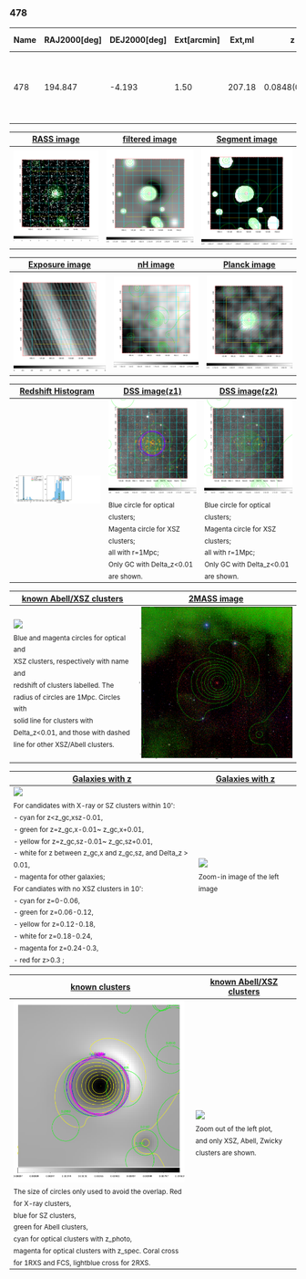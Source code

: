 <div STYLE="page-break-after: always;"></div>

### 478

|Name|RAJ2000[deg]|DEJ2000[deg] |Ext[arcmin]| Ext,ml | z | z_src| C|GC(XSZ,Delta_z<0.01)| GC(OPT,Delta_z<0.01)|GC| R_sig[arcmin] | R500[arcmin] | R500[Mpc]| CRsig[c/s] | CR500[c/s] |L500[1E44 erg/s]|F500[1E-12 erg/s/cm^2]| M500[1E14 Msun]|Tx[keV]|Cnt_sig|Beta|Rc[arcmin]|Comment|Alias|
|---|---|---|---|---|---|------|---|--------|---------|----------|---|---|---|---|---|---|---|---|---|---|---|---|---|---|
|478| 194.847| -4.193| 1.50| 207.18| 0.0848(0.005)| z1, z_xsz| B| L03, MCXC, PSZ2, Tar, XB| A, N, W| A, L03, MCXC, N, PSZ2, Tar, W, XB| 9.775| 12.758| 1.218| 1.153(0.076)| 1.214(0.079)| 4.323(0.123)| 24.207(0.691)| 5.58(0.08)| 6.35(0.06)| 326.7| 0.949(-0.062+0.037)| 3.936(-0.320+0.224)| -| k114|

|[RASS image](../image/478/478_img.pdf)|[filtered image](../image/478/478_fil.pdf)|[Segment image](../image/478/478_seg.pdf)|
|-------------------|--------------------|-------------------|
| <img src="../image/478/478_img.png" width="300">  | <img src="../image/478/478_fil.png" width="300">   | <img src="../image/478/478_seg.png" width="300">  |

|[Exposure image](../image/478/478_mex.pdf)| [nH image](../image/478/478_nh.pdf)| [Planck image](../image/478/478_p.pdf)|
|-------------------|--------------------|-------------------|
|<img src="../image/478/478_mex.png" width="300">   | <img src="../image/478/478_nh.png" width="300">    | <img src="../image/478/478_p.png" width="300"> |

|[Redshift Histogram](../image/478/478_zg.pdf) | [DSS image(z1)](../image/478/478_dss_z1.pdf)      |  [DSS image(z2)](../image/478/478_dss_z2.pdf)    |
|-------------------|--------------------|-------------------|
|<img src="../image/478/478_zg.png" width="300"> |<img src="../image/478/478_dss_z1.png" width="300"> <sub><br>Blue circle for optical clusters; <br>Magenta circle for XSZ clusters; <br>all with r=1Mpc; <br>Only GC with Delta_z<0.01 are shown. </sub>| <img src="../image/478/478_dss_z2.png" width="300"><sub><br>Blue circle for optical clusters; <br>Magenta circle for XSZ clusters; <br>all with r=1Mpc; <br>Only GC with Delta_z<0.01 are shown. </sub> |

|[known Abell/XSZ clusters](../image/478/478_m.pdf) | [2MASS image](../image/478/478_2mass.pdf)      |
|-------------------|-------------------|
|<img src=../image/478/478_m.png width="300"> <br><sub>Blue and magenta circles for optical and <br>XSZ clusters, respectively with name and <br>redshift of clusters labelled. The <br>radius of circles are 1Mpc. Circles with <br>solid line for clusters with <br>Delta_z<0.01, and those with dashed <br>line for other XSZ/Abell clusters.        </sub>|<img src="../image/478/478_2mass.png" width="300">  |

|[Galaxies with z](../image/478/478_opt_ned.pdf) |[Galaxies with z](../image/478/478_opt_ned_zoom.pdf) |
|-------------------|-------------------|
| <img src=../image/478/478_opt_ned.png width="300"> <br><sub> For candidates with X-ray or SZ clusters within 10': <br> - cyan for z<z_gc,xsz-0.01, <br> - green for z=z_gc,x-0.01~ z_gc,x+0.01, <br> - yellow for z=z_gc,sz-0.01~ z_gc,sz+0.01, <br> - white for z between z_gc,x and z_gc,sz, and Delta_z > 0.01, <br> - magenta for other galaxies; <br>For candiates with no XSZ clusters in 10': <br> - cyan for z=0-0.06, <br> - green for z=0.06-0.12, <br> - yellow for z=0.12-0.18, <br> - white for z=0.18-0.24, <br> - magenta for z=0.24-0.3, <br> - red for z>0.3 ;  </sub>|<img src=../image/478/478_opt_ned_zoom.png width="300">  <br><sub> Zoom-in image of the left image</sub>|

|[known clusters](../image/478/478_gc.pdf) |[known Abell/XSZ clusters](../image/478/478_gc_large.pdf) |
|-------------------|-------------------|
| <img src=../image/478/478_gc.png width="300"> <br><sub> The size of circles only used to avoid the overlap. Red for X-ray clusters, <br> blue for SZ clusters, <br> green for Abell clusters, <br> cyan for optical clusters with z_photo, <br> magenta for optical clusters with z_spec. Coral cross for 1RXS and FCS, lightblue cross for 2RXS. </sub>|<img src=../image/478/478_gc_large.png width="300"> <br><sub> Zoom out of the left plot, <br> and only XSZ, Abell, Zwicky clusters are shown. </sub> |



